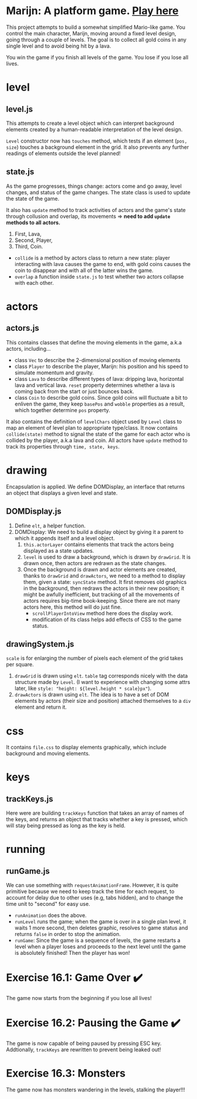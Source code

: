 # Marijn: A platform game. [Play here](https://htmlpreview.github.io/?https://github.com/SonTrungTo/Full_Stack/blob/master/EloquentJS/ch16/Marijn.html)
This project attempts to build a somewhat simplified Mario-like game. You control
the main character, Marijn, moving around a fixed level design, going through a couple of levels.
The goal is to collect all gold coins in any single level and to avoid being hit
by a lava.

You win the game if you finish all levels of the game. You lose if you lose all
lives.

# level
## level.js
This attempts to create a level object which can interpret background elements
created by a human-readable interpretation of the level design.

`Level` constructor now has `touches` method, which tests if an element (`pos, size`) touches
a background element in the grid. It also prevents any further readings of elements
outside the level planned!

## state.js
As the game progresses, things change: actors come and go away, level changes,
and status of the game changes. The state class is used to update the state of the game.

It also has `update` method to track activities of actors and the game's state through
collusion and overlap, its movements => **need to add `update` methods to all actors.**

1. First, Lava,
2. Second, Player,
3. Third, Coin.

* `collide` is a method by actors class to return a new state: player interacting
with lava causes the game to end, with gold coins causes the coin to disappear
and with all of the latter wins the game.
* `overlap` a function inside `state.js` to test whether two actors collapse
with each other.

# actors
## actors.js
This contains classes that define the moving elements in the game, a.k.a actors,
including...
* class `Vec` to describe the 2-dimensional position of moving elements
* class `Player` to describe the player, Marijn: his position and his speed to simulate
momentum and gravity.
* class `Lava` to describe different types of lava: dripping lava, horizontal lava
and vertical lava. `reset` property determines whether a lava is coming back from
the start or just bounces back.
* class `Coin` to describe gold coins. Since gold coins will fluctuate
a bit to enliven the game, they keep `basePos` and `wobble` properties as a result,
which together determine `pos` property.

It also contains the definition of `levelChars` object used by `Level` class
to map an element of level plan to appropriate type/class. It now contains
`collide(state)` method to signal the state of the game for each actor who is collided
by the player, a.k.a lava and coin. All actors have `update` method to track
its properties through `time, state, keys`.

# drawing
Encapsulation is applied. We define DOMDisplay, an interface that returns
an object that displays a given level and state.

## DOMDisplay.js
1. Define `elt`, a helper function.
1. DOMDisplay: We need to build a display object by giving it a parent to which
it appends itself and a level object.
   1. `this.actorLayer` contains elements that track the actors being displayed
   as a state updates.
   1. `level` is used to draw a background, which is drawn by `drawGrid`. It is
   drawn once, then actors are redrawn as the state changes.
   1. Once the background is drawn and actor elements are created, thanks to
   `drawGrid` and `drawActors`, we need to a method to display them, given a state:
   `syncState` method. It first removes old graphics in the background, then
   redraws the actors in their new position; it might be awfully inefficient,
   but tracking of all the movements of actors requires big-time book-keeping.
   Since there are not many actors here, this method will do just fine.
       * `scrollPlayerIntoView` method here does the display work.
       * modification of its class helps add effects of CSS to the game status.

## drawingSystem.js
`scale` is for enlarging the number of pixels each element of the grid takes per square.
1. `drawGrid` is drawn using `elt`. `table` tag corresponds nicely with the data
structure made by `Level`. (I want to experience with changing some attrs later,
like `style: "height: ${level.height * scale}px"`).
1. `drawActors` is drawn using `elt`. The idea is to have a set of DOM elements by
actors (their size and position) attached themselves to a `div` element and return it.

# css
It contains `file.css` to display elements graphically, which include background
and moving elements.

# keys

## trackKeys.js
Here were are building `trackKeys` function that takes an array of names of the keys,
and returns an object that tracks whether a key is pressed, which will stay
being pressed as long as the key is held.

# running

## runGame.js
We can use something with `requestAnimationFrame`. However, it is quite primitive
because we need to keep track the time for each request, to account for delay
due to other uses (e.g, tabs hidden), and to change the time unit to "second"
for easy use.

* `runAnimation` does the above.
* `runLevel` runs the game; when the game is over in a single plan level,
it waits 1 more second, then deletes graphic, resolves to game status and returns `false`
in order to stop the animation.
* `runGame`: Since the game is a sequence of levels, the game restarts a level
when a player loses and proceeds to the next level until the game is absolutely finished!
Then the player has won!

# Exercise 16.1: Game Over :heavy_check_mark:
The game now starts from the beginning if you lose all lives!

# Exercise 16.2: Pausing the Game :heavy_check_mark:
The game is now capable of being paused by pressing ESC key. Addtionally,
`trackKeys` are rewritten to prevent being leaked out!

# Exercise 16.3: Monsters
The game now has monsters wandering in the levels, stalking the player!!!
